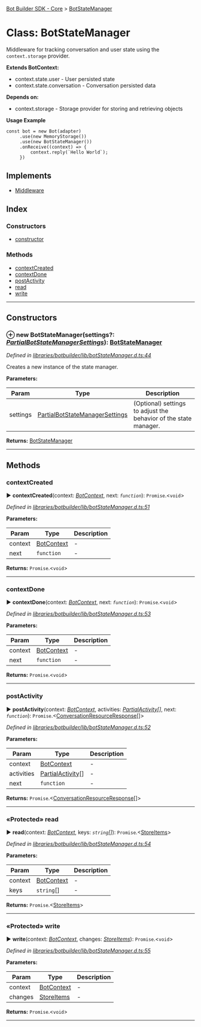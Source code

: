 [Bot Builder SDK - Core](../README.md) > [BotStateManager](../classes/botbuilder.botstatemanager.md)



# Class: BotStateManager


Middleware for tracking conversation and user state using the `context.storage` provider.

**Extends BotContext:**

*   context.state.user - User persisted state
*   context.state.conversation - Conversation persisted data

**Depends on:**

*   context.storage - Storage provider for storing and retrieving objects

**Usage Example**

    const bot = new Bot(adapter)
         .use(new MemoryStorage())
         .use(new BotStateManager())
         .onReceive((context) => {
             context.reply(`Hello World`);
         })

## Implements

* [Middleware](../interfaces/botbuilder.middleware.md)

## Index

### Constructors

* [constructor](botbuilder.botstatemanager.md#constructor)


### Methods

* [contextCreated](botbuilder.botstatemanager.md#contextcreated)
* [contextDone](botbuilder.botstatemanager.md#contextdone)
* [postActivity](botbuilder.botstatemanager.md#postactivity)
* [read](botbuilder.botstatemanager.md#read)
* [write](botbuilder.botstatemanager.md#write)



---
## Constructors
<a id="constructor"></a>


### ⊕ **new BotStateManager**(settings?: *[Partial]()[BotStateManagerSettings](../interfaces/botbuilder.botstatemanagersettings.md)*): [BotStateManager](botbuilder.botstatemanager.md)


*Defined in [libraries/botbuilder/lib/botStateManager.d.ts:44](https://github.com/Microsoft/botbuilder-js/blob/5422076/libraries/botbuilder/lib/botStateManager.d.ts#L44)*



Creates a new instance of the state manager.


**Parameters:**

| Param | Type | Description |
| ------ | ------ | ------ |
| settings | [Partial]()[BotStateManagerSettings](../interfaces/botbuilder.botstatemanagersettings.md)   |  (Optional) settings to adjust the behavior of the state manager. |





**Returns:** [BotStateManager](botbuilder.botstatemanager.md)

---


## Methods
<a id="contextcreated"></a>

###  contextCreated

► **contextCreated**(context: *[BotContext](../interfaces/botbuilder.__global.botcontext.md)*, next: *`function`*): `Promise`.<`void`>



*Defined in [libraries/botbuilder/lib/botStateManager.d.ts:51](https://github.com/Microsoft/botbuilder-js/blob/5422076/libraries/botbuilder/lib/botStateManager.d.ts#L51)*



**Parameters:**

| Param | Type | Description |
| ------ | ------ | ------ |
| context | [BotContext](../interfaces/botbuilder.__global.botcontext.md)   |  - |
| next | `function`   |  - |





**Returns:** `Promise`.<`void`>





___

<a id="contextdone"></a>

###  contextDone

► **contextDone**(context: *[BotContext](../interfaces/botbuilder.__global.botcontext.md)*, next: *`function`*): `Promise`.<`void`>



*Defined in [libraries/botbuilder/lib/botStateManager.d.ts:53](https://github.com/Microsoft/botbuilder-js/blob/5422076/libraries/botbuilder/lib/botStateManager.d.ts#L53)*



**Parameters:**

| Param | Type | Description |
| ------ | ------ | ------ |
| context | [BotContext](../interfaces/botbuilder.__global.botcontext.md)   |  - |
| next | `function`   |  - |





**Returns:** `Promise`.<`void`>





___

<a id="postactivity"></a>

###  postActivity

► **postActivity**(context: *[BotContext](../interfaces/botbuilder.__global.botcontext.md)*, activities: *[Partial]()[Activity](../interfaces/botbuilder.activity.md)[]*, next: *`function`*): `Promise`.<[ConversationResourceResponse](../interfaces/botbuilder.conversationresourceresponse.md)[]>



*Defined in [libraries/botbuilder/lib/botStateManager.d.ts:52](https://github.com/Microsoft/botbuilder-js/blob/5422076/libraries/botbuilder/lib/botStateManager.d.ts#L52)*



**Parameters:**

| Param | Type | Description |
| ------ | ------ | ------ |
| context | [BotContext](../interfaces/botbuilder.__global.botcontext.md)   |  - |
| activities | [Partial]()[Activity](../interfaces/botbuilder.activity.md)[]   |  - |
| next | `function`   |  - |





**Returns:** `Promise`.<[ConversationResourceResponse](../interfaces/botbuilder.conversationresourceresponse.md)[]>





___

<a id="read"></a>

### «Protected» read

► **read**(context: *[BotContext](../interfaces/botbuilder.__global.botcontext.md)*, keys: *`string`[]*): `Promise`.<[StoreItems](../interfaces/botbuilder.storeitems.md)>



*Defined in [libraries/botbuilder/lib/botStateManager.d.ts:54](https://github.com/Microsoft/botbuilder-js/blob/5422076/libraries/botbuilder/lib/botStateManager.d.ts#L54)*



**Parameters:**

| Param | Type | Description |
| ------ | ------ | ------ |
| context | [BotContext](../interfaces/botbuilder.__global.botcontext.md)   |  - |
| keys | `string`[]   |  - |





**Returns:** `Promise`.<[StoreItems](../interfaces/botbuilder.storeitems.md)>





___

<a id="write"></a>

### «Protected» write

► **write**(context: *[BotContext](../interfaces/botbuilder.__global.botcontext.md)*, changes: *[StoreItems](../interfaces/botbuilder.storeitems.md)*): `Promise`.<`void`>



*Defined in [libraries/botbuilder/lib/botStateManager.d.ts:55](https://github.com/Microsoft/botbuilder-js/blob/5422076/libraries/botbuilder/lib/botStateManager.d.ts#L55)*



**Parameters:**

| Param | Type | Description |
| ------ | ------ | ------ |
| context | [BotContext](../interfaces/botbuilder.__global.botcontext.md)   |  - |
| changes | [StoreItems](../interfaces/botbuilder.storeitems.md)   |  - |





**Returns:** `Promise`.<`void`>





___


